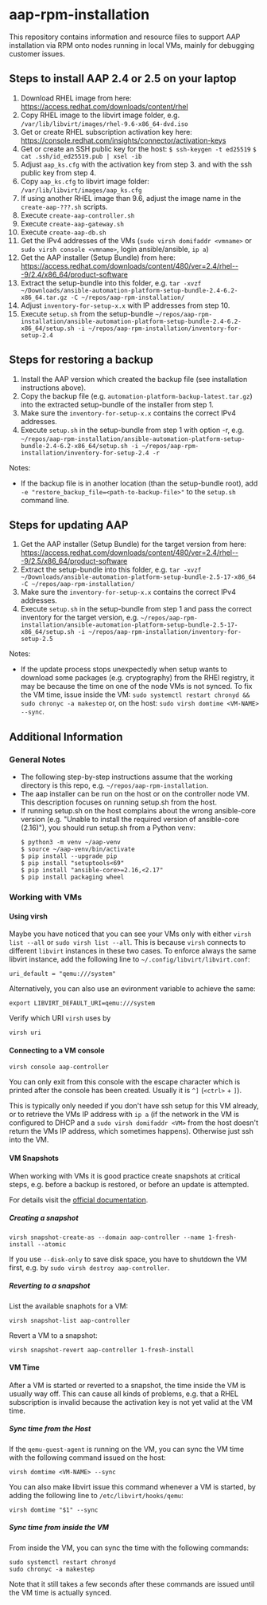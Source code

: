 # aap-rpm-installation

This repository contains information and resource files to support AAP installation via RPM onto nodes running in local VMs, mainly for debugging customer issues.

## Steps to install AAP 2.4 or 2.5 on your laptop

1. Download RHEL image from here: https://access.redhat.com/downloads/content/rhel
2. Copy RHEL image to the libvirt image folder, e.g. `/var/lib/libvirt/images/rhel-9.6-x86_64-dvd.iso`
3. Get or create RHEL subscription activation key here: https://console.redhat.com/insights/connector/activation-keys
4. Get or create an SSH public key for the host: `$ ssh-keygen -t ed25519` `$ cat .ssh/id_ed25519.pub | xsel -ib`
5. Adjust `aap_ks.cfg` with the activation key from step 3. and with the ssh public key from step 4.
5. Copy `aap_ks.cfg` to libvirt image folder: `/var/lib/libvirt/images/aap_ks.cfg`
6. If using another RHEL image than 9.6, adjust the image name in the `create-aap-???.sh` scripts.
7. Execute `create-aap-controller.sh`
8. Execute `create-aap-gateway.sh`
9. Execute `create-aap-db.sh`
10. Get the IPv4 addresses of the VMs (`sudo virsh domifaddr <vmname>` or `sudo virsh console <vmname>`, login ansible/ansible, `ip a`)
11. Get the AAP installer (Setup Bundle) from here: https://access.redhat.com/downloads/content/480/ver=2.4/rhel---9/2.4/x86_64/product-software
12. Extract the setup-bundle into this folder, e.g. `tar -xvzf ~/Downloads/ansible-automation-platform-setup-bundle-2.4-6.2-x86_64.tar.gz -C ~/repos/aap-rpm-installation/`
13. Adjust `inventory-for-setup-x.x` with IP addresses from step 10.
14. Execute `setup.sh` from the setup-bundle `~/repos/aap-rpm-installation/ansible-automation-platform-setup-bundle-2.4-6.2-x86_64/setup.sh -i ~/repos/aap-rpm-installation/inventory-for-setup-2.4`

## Steps for restoring a backup

1. Install the AAP version which created the backup file (see installation instructions above).
2. Copy the backup file (e.g. `automation-platform-backup-latest.tar.gz`) into the extracted setup-bundle of the installer from step 1.
3. Make sure the `inventory-for-setup-x.x` contains the correct IPv4 addresses.
4. Execute `setup.sh` in the setup-bundle from step 1 with option -r, e.g. `~/repos/aap-rpm-installation/ansible-automation-platform-setup-bundle-2.4-6.2-x86_64/setup.sh -i ~/repos/aap-rpm-installation/inventory-for-setup-2.4 -r`

Notes:
- If the backup file is in another location (than the setup-bundle root), add `-e "restore_backup_file=<path-to-backup-file>"` to the `setup.sh` command line.

## Steps for updating AAP

1. Get the AAP installer (Setup Bundle) for the target version from here: https://access.redhat.com/downloads/content/480/ver=2.4/rhel---9/2.5/x86_64/product-software
2. Extract the setup-bundle into this folder, e.g. `tar -xvzf ~/Downloads/ansible-automation-platform-setup-bundle-2.5-17-x86_64 -C ~/repos/aap-rpm-installation/`
3. Make sure the `inventory-for-setup-x.x` contains the correct IPv4 addresses.
4. Execute `setup.sh` in the setup-bundle from step 1 and pass the correct inventory for the target version, e.g. `~/repos/aap-rpm-installation/ansible-automation-platform-setup-bundle-2.5-17-x86_64/setup.sh -i ~/repos/aap-rpm-installation/inventory-for-setup-2.5`

Notes:
- If the update process stops unexpectedly when setup wants to download some packages (e.g. cryptography) from the RHEl registry, it may be because the time on one of the node VMs is not synced. To fix the VM time, issue inside the VM: `sudo systemctl restart chronyd && sudo chronyc -a makestep` or, on the host: `sudo virsh domtime <VM-NAME> --sync`.

## Additional Information

### General Notes

- The following step-by-step instructions assume that the working directory is this repo, e.g. `~/repos/aap-rpm-installation`.
- The aap installer can be run on the host or on the controller node VM. This description focuses on running setup.sh from the host.
- If running setup.sh on the host complains about the wrong ansible-core version (e.g. "Unable to install the required version of ansible-core (2.16)"), you should run setup.sh from a Python venv: 
    ```
    $ python3 -m venv ~/aap-venv
    $ source ~/aap-venv/bin/activate
    $ pip install --upgrade pip
    $ pip install "setuptools<69"
    $ pip install "ansible-core>=2.16,<2.17"
    $ pip install packaging wheel
    ```

### Working with VMs

#### Using virsh

Maybe you have noticed that you can see your VMs only with either `virsh list --all` or `sudo virsh list --all`. This is because `virsh` connects to different `libvirt` instances in these two cases. To enforce always the same libvirt instance, add the following line to `~/.config/libvirt/libvirt.conf`:
```
uri_default = "qemu:///system"
```

Alternatively, you can also use an evironment variable to achieve the same:
```
export LIBVIRT_DEFAULT_URI=qemu:///system
```

Verify which URI `virsh` uses by
```
virsh uri
```

#### Connecting to a VM console

```
virsh console aap-controller
```
You can only exit from this console with the escape character which is printed after the console has been created. Usually it is `^]` (`<ctrl>` + `]`).

This is typically only needed if you don't have ssh setup for this VM already, or to retrieve the VMs IP address with `ip a` (if the network in the VM is configured to DHCP and a `sudo virsh domifaddr <VM>` from the host doesn't return the VMs IP address, which sometimes happens). Otherwise just ssh into the VM.

#### VM Snapshots

When working with VMs it is good practice create snapshots at critical steps, e.g. before a backup is restored, or before an update is attempted.

For details visit the [official documentation](https://www.libvirt.org/manpages/virsh.html#snapshot-commands).

##### Creating a snapshot

```
virsh snapshot-create-as --domain aap-controller --name 1-fresh-install --atomic
```

If you use `--disk-only` to save disk space, you have to shutdown the VM first, e.g. by `sudo virsh destroy aap-controller`.

##### Reverting to a snapshot

List the available snaphots for a VM:
```
virsh snapshot-list aap-controller
```

Revert a VM to a snapshot:
```
virsh snapshot-revert aap-controller 1-fresh-install
```

#### VM Time

After a VM is started or reverted to a snapshot, the time inside the VM is usually way off. This can cause all kinds of problems, e.g. that a RHEL subscription is invalid because the activation key is not yet valid at the VM time.

##### Sync time from the Host

If the `qemu-guest-agent` is running on the VM, you can sync the VM time with the following command issued on the host:
```
virsh domtime <VM-NAME> --sync
```

You can also make libvirt issue this command whenever a VM is started, by adding the following line to `/etc/libvirt/hooks/qemu`:
```
virsh domtime "$1" --sync
```

##### Sync time from inside the VM

From inside the VM, you can sync the time with the following commands:
```
sudo systemctl restart chronyd
sudo chronyc -a makestep
```

Note that it still takes a few seconds after these commands are issued until the VM time is actually synced.
